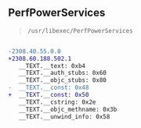 ## PerfPowerServices

> `/usr/libexec/PerfPowerServices`

```diff

-2308.40.55.0.0
+2308.60.188.502.1
   __TEXT.__text: 0xb4
   __TEXT.__auth_stubs: 0x60
   __TEXT.__objc_stubs: 0x80
-  __TEXT.__const: 0x48
+  __TEXT.__const: 0x50
   __TEXT.__cstring: 0x2e
   __TEXT.__objc_methname: 0x3b
   __TEXT.__unwind_info: 0x58

```
